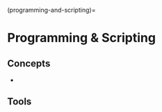 (programming-and-scripting)=
# Programming & Scripting

## Concepts

* [](native-scripting-tools-in-windows-should-you-use-powershell)

## Tools